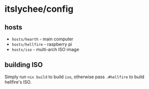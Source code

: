 # itslychee/config

## hosts
- `hosts/hearth` -  main computer
- `hosts/hellfire` - raspberry pi
- `hosts/iso` - multi-arch ISO image

## building ISO

Simply run `nix build` to build `iso`, otherwise pass `.#hellfire` to build
hellfire's ISO.
